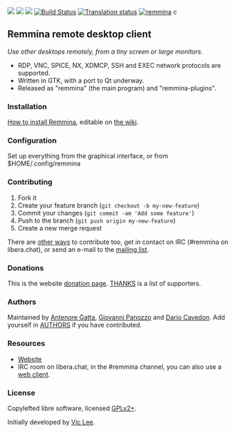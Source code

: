 [![](https://img.shields.io/liberapay/receives/Remmina.svg?logo=liberapay)](https://liberapay.com/Remmina/donate)
[![](https://img.shields.io/liberapay/patrons/remmina.svg?logo=liberapay)](https://liberapay.com/Remmina/donate)
[![](https://opencollective.com/remmina/tiers/badge.svg)](https://opencollective.com/remmina)
[![Build Status](https://gitlab.com/Remmina/Remmina/badges/master/pipeline.svg)](https://gitlab.com/Remmina/Remmina/pipelines)
[![Translation status](https://hosted.weblate.org/widgets/remmina/-/remmina/svg-badge.svg)](https://hosted.weblate.org/engage/remmina/?utm_source=widget)
[![remmina](https://snapcraft.io//remmina/badge.svg)](https://snapcraft.io/remmina)
c
## Remmina remote desktop client

*Use other desktops remotely, from a tiny screen or large monitors.*


* RDP, VNC, SPICE, NX, XDMCP, SSH and EXEC network protocols are supported.
* Written in GTK, with a port to Qt underway.
* Released as "remmina" (the main program) and "remmina-plugins".

### Installation

[How to install Remmina](https://remmina.org/how-to-install-remmina/),
editable on [the wiki](https://gitlab.com/Remmina/Remmina/wikis/home).

### Configuration

Set up everything from the graphical interface, or from $HOME/.config/remmina

### Contributing

1. Fork it
2. Create your feature branch (`git checkout -b my-new-feature`)
3. Commit your changes (`git commit -am 'Add some feature'`)
4. Push to the branch (`git push origin my-new-feature`)
5. Create a new merge request

There are [other ways](CONTRIBUTING.md) to contribute too, get in contact on IRC (#remmina on libera.chat), or send an e-mail to the [mailing list](https://lists.remmina.org/listinfo/users).

### Donations

This is the website [donation page](https://remmina.org/wp/donations/).
[THANKS](THANKS.md) is a list of supporters.

### Authors

Maintained by [Antenore Gatta](https://gitlab.com/antenore), [Giovanni Panozzo](https://gitlab.com/giox069) and [Dario Cavedon](https://gitlab.com/ic3d).
Add yourself in [AUTHORS](AUTHORS) if you have contributed.

### Resources

 * [Website](https://www.remmina.org/)
 * IRC room on libera.chat, in the #remmina channel, you can also use a [web client](https://web.libera.chat/?nick=remminer|?#remmina).

### License

Copylefted libre software, licensed [GPLv2+](https://gitlab.com/Remmina/Remmina/blob/master/COPYING).

Initially developed by [Vic Lee](https://github.com/llyzs).
